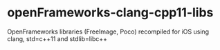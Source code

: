 openFrameworks-clang-cpp11-libs
===============================

OpenFrameworks libraries (FreeImage, Poco) recompiled for iOS using clang, std=c++11 and stdlib=libc++

